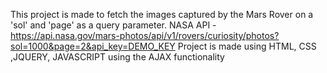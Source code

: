 This project is made to fetch the images captured by the Mars Rover on a 'sol' and 'page' as a query parameter.
NASA API - https://api.nasa.gov/mars-photos/api/v1/rovers/curiosity/photos?sol=1000&page=2&api_key=DEMO_KEY
Project is made using HTML, CSS ,JQUERY, JAVASCRIPT using the AJAX functionality
